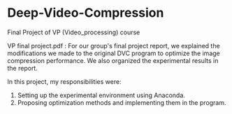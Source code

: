 # Deep-Video-Compression
Final Project of VP (Video_processing) course 


VP final project.pdf :
For our group's final project report, we explained the modifications we made to the original DVC program to optimize the image compression performance. 
We also organized the experimental results in the report.

In this project, my responsibilities were:
1.  Setting up the experimental environment using Anaconda.
2.  Proposing optimization methods and implementing them in the program.

